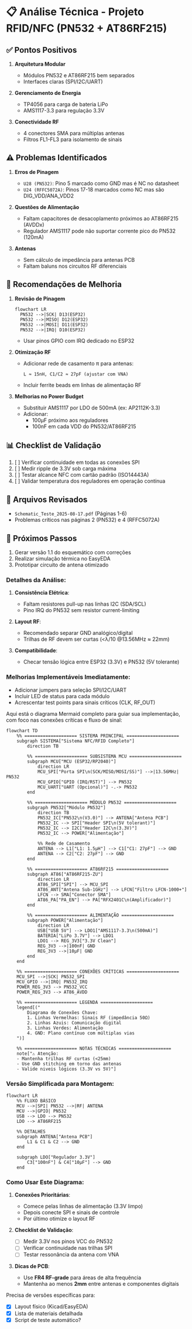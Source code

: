 # 📋 Análise Técnica - Projeto RFID/NFC (PN532 + AT86RF215)

## ✅ **Pontos Positivos**
1. **Arquitetura Modular**
   - Módulos PN532 e AT86RF215 bem separados
   - Interfaces claras (SPI/I2C/UART)

2. **Gerenciamento de Energia**
   - TP4056 para carga de bateria LiPo
   - AMS1117-3.3 para regulação 3.3V

3. **Conectividade RF**
   - 4 conectores SMA para múltiplas antenas
   - Filtros FL1-FL3 para isolamento de sinais

## ⚠️ **Problemas Identificados**
1. **Erros de Pinagem**
   - `U28 (PN532)`: Pino 5 marcado como GND mas é NC no datasheet
   - `U24 (RFFC5072A)`: Pinos 17-18 marcados como NC mas são DIG_VDD/ANA_VDD2

2. **Questões de Alimentação**
   - Faltam capacitores de desacoplamento próximos ao AT86RF215 (AVDDx)
   - Regulador AMS1117 pode não suportar corrente pico do PN532 (120mA)

3. **Antenas**
   - Sem cálculo de impedância para antenas PCB
   - Faltam baluns nos circuitos RF diferenciais

## 🔧 **Recomendações de Melhoria**
1. **Revisão de Pinagem**
   ```mermaid
   flowchart LR
     PN532 -->|SCK| D13(ESP32)
     PN532 -->|MISO| D12(ESP32)
     PN532 -->|MOSI| D11(ESP32)
     PN532 -->|IRQ| D10(ESP32)
   ```
   - Usar pinos GPIO com IRQ dedicado no ESP32

2. **Otimização RF**
   - Adicionar rede de casamento π para antenas:
     ```
     L ≈ 15nH, C1/C2 ≈ 27pF (ajustar com VNA)
     ```
   - Incluir ferrite beads em linhas de alimentação RF

3. **Melhorias no Power Budget**
   - Substituir AMS1117 por LDO de 500mA (ex: AP2112K-3.3)
   - Adicionar:
     - 100µF próximo aos reguladores
     - 100nF em cada VDD do PN532/AT86RF215

## 📊 **Checklist de Validação**
1. [ ] Verificar continuidade em todas as conexões SPI
2. [ ] Medir ripple de 3.3V sob carga máxima
3. [ ] Testar alcance NFC com cartão padrão (ISO14443A)
4. [ ] Validar temperatura dos reguladores em operação contínua

## 📂 **Arquivos Revisados**
- `Schematic_Teste_2025-08-17.pdf` (Páginas 1-6)
- Problemas críticos nas páginas 2 (PN532) e 4 (RFFC5072A)

## 🚀 **Próximos Passos**
1. Gerar versão 1.1 do esquemático com correções
2. Realizar simulação térmica no EasyEDA
3. Prototipar circuito de antena otimizado

### Detalhes da Análise:
1. **Consistência Elétrica**:
   - Faltam resistores pull-up nas linhas I2C (SDA/SCL)
   - Pino IRQ do PN532 sem resistor current-limiting

2. **Layout RF**:
   - Recomendado separar GND analógico/digital
   - Trilhas de RF devem ser curtas (<λ/10 @13.56MHz ≈ 22mm)

3. **Compatibilidade**:
   - Checar tensão lógica entre ESP32 (3.3V) e PN532 (5V tolerante)

### Melhorias Implementáveis Imediatamente:
- Adicionar jumpers para seleção SPI/I2C/UART
- Incluir LED de status para cada módulo
- Acrescentar test points para sinais críticos (CLK, RF_OUT)

Aqui está o diagrama Mermaid completo para guiar sua implementação, com foco nas conexões críticas e fluxo de sinal:

```mermaid
flowchart TD
    %% ==================== SISTEMA PRINCIPAL ====================
    subgraph SISTEMA["Sistema NFC/RFID Completo"]
        direction TB
        
        %% ==================== SUBSISTEMA MCU ====================
        subgraph MCU["MCU (ESP32/RP2040)"]
            direction LR
            MCU_SPI["Porta SPI\n(SCK/MISO/MOSI/SS)"] -->|13.56MHz| PN532
            MCU_GPIO["GPIO (IRQ/RST)"] --> PN532
            MCU_UART["UART (Opcional)"] -.-> PN532
        end

        %% ==================== MÓDULO PN532 ====================
        subgraph PN532["Módulo PN532"]
            direction TB
            PN532_IC["PN532\n(V3.0)"] --> ANTENA["Antena PCB"]
            PN532_IC --> SPI["Header SPI\n(5V tolerant)"]
            PN532_IC --> I2C["Header I2C\n(3.3V)"]
            PN532_IC --> POWER["Alimentação"]
            
            %% Rede de Casamento
            ANTENA --> L1["L1: 1.5µH"] --> C1["C1: 27pF"] --> GND
            ANTENA --> C2["C2: 27pF"] --> GND
        end

        %% ==================== AT86RF215 ====================
        subgraph AT86["AT86RF215-ZU"]
            direction LR
            AT86_SPI["SPI"] --> MCU_SPI
            AT86_ANT["Antena Sub-1GHz"] --> LFCN["Filtro LFCN-1000+"]
            LFCN --> SMA["Conector SMA"]
            AT86_PA["PA_EN"] --> PA["RFX2401C\n(Amplificador)"]
        end

        %% ==================== ALIMENTAÇÃO ====================
        subgraph POWER["Alimentação"]
            direction LR
            USB["USB 5V"] --> LDO1["AMS1117-3.3\n(500mA)"]
            BATERIA["LiPo 3.7V"] --> LDO1
            LDO1 --> REG_3V3["3.3V Clean"]
            REG_3V3 -->|100nF| GND
            REG_3V3 -->|10µF| GND
        end
    end

    %% ==================== CONEXÕES CRÍTICAS ====================
    MCU_SPI -->|SCK| PN532_SPI
    MCU_GPIO -->|IRQ| PN532_IRQ
    POWER_REG_3V3 --> PN532_VCC
    POWER_REG_3V3 --> AT86_AVDD

    %% ==================== LEGENDA ====================
    legend[("
        Diagrama de Conexões Chave:
        1. Linhas Vermelhas: Sinais RF (impedância 50Ω)
        2. Linhas Azuis: Comunicação digital
        3. Linhas Verdes: Alimentação
        4. GND: Plano contínuo com múltiplas vias
    ")]

    %% ==================== NOTAS TÉCNICAS ====================
    note["⚠️ Atenção:
    - Mantenha trilhas RF curtas (<25mm)
    - Use GND stitching em torno das antenas
    - Valide niveis lógicos (3.3V vs 5V)"]
```

### Versão Simplificada para Montagem:
```mermaid
flowchart LR
    %% FLUXO BÁSICO
    MCU -->|SPI| PN532 -->|RF| ANTENA
    MCU -->|GPIO| PN532
    USB --> LDO --> PN532
    LDO --> AT86RF215
    
    %% DETALHES
    subgraph ANTENA["Antena PCB"]
        L1 & C1 & C2 --> GND
    end

    subgraph LDO["Regulador 3.3V"]
        C3["100nF"] & C4["10µF"] --> GND
    end
```

### Como Usar Este Diagrama:
1. **Conexões Prioritárias**:
   - Comece pelas linhas de alimentação (3.3V limpo)
   - Depois conecte SPI e sinais de controle
   - Por último otimize o layout RF

2. **Checklist de Validação**:
   - [ ] Medir 3.3V nos pinos VCC do PN532
   - [ ] Verificar continuidade nas trilhas SPI
   - [ ] Testar ressonância da antena com VNA

3. **Dicas de PCB**:
   - Use **FR4 RF-grade** para áreas de alta frequência
   - Mantenha ao menos **2mm** entre antenas e componentes digitais

Precisa de versões específicas para:
- [x] Layout físico (Kicad/EasyEDA)
- [x] Lista de materiais detalhada
- [x] Script de teste automático?